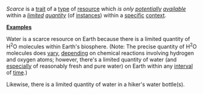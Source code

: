 *Scarce* is a [trait](https://github.com/gcassel/Modular-Organization-Terminology/blob/master/terms/trait.md) of a [type](https://github.com/gcassel/Modular-Organization-Terminology/blob/master/terms/type.md) of [resource](https://github.com/gcassel/Modular-Organization-Terminology/blob/master/terms/resource.md) which *is only [potentially](https://github.com/gcassel/Modular-Organization-Terminology/blob/master/terms/potential.md) [available](https://github.com/gcassel/Modular-Organization-Terminology/blob/master/terms/access.md)* within a *[limited](https://github.com/gcassel/Modular-Organization-Terminology/blob/master/terms/limit.md) [quantity](https://github.com/gcassel/Modular-Organization-Terminology/blob/master/terms/quantity.md)* (of [instances](https://github.com/gcassel/Modular-Organization-Terminology/blob/master/terms/instance.md)) within a [specific](https://github.com/gcassel/Modular-Organization-Terminology/blob/master/terms/specific.md) [context](https://github.com/gcassel/Modular-Organization-Terminology/blob/master/terms/context.md).

**[Examples](https://github.com/gcassel/Modular-Organization-Terminology/blob/master/terms/example.md)**

Water is a scarce resource on Earth because there is a limited quantity of H<sup>2</sup>O molecules within Earth's biosphere.  (Note: The precise quantity of H<sup>2</sup>O molecules does [vary](https://github.com/gcassel/Modular-Organization-Terminology/blob/master/terms/variable.md), [depending](https://github.com/gcassel/Modular-Organization-Terminology/blob/master/terms/require.md) on chemical reactions involving hydrogen and oxygen atoms; however, there's a limited quantity of water (and [especially](https://github.com/gcassel/Modular-Organization-Terminology/blob/master/terms/specialize.md) of reasonably fresh and pure water) on Earth within any [interval](https://github.com/gcassel/Modular-Organization-Terminology/blob/master/terms/interval.md) of [time](https://github.com/gcassel/Modular-Organization-Terminology/blob/master/terms/time.md).)  

Likewise, there is a limited quantity of water in a hiker's water bottle(s).
